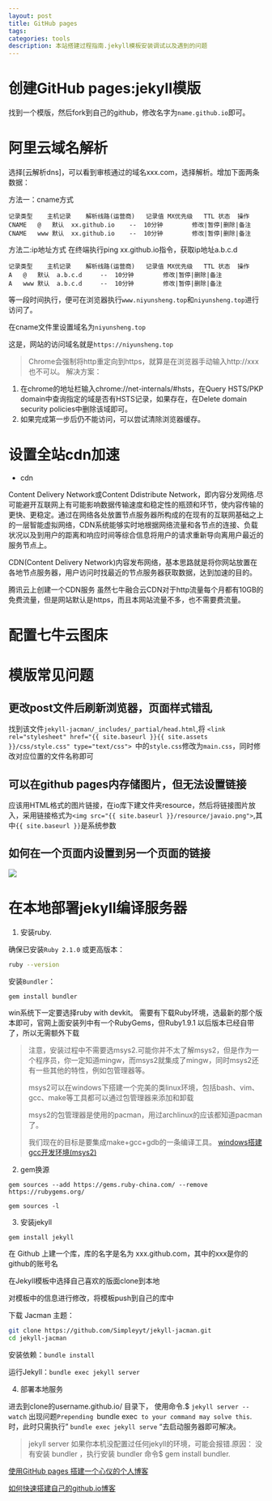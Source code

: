 ```yaml
---
layout: post
title: GitHub pages
tags:
categories: tools
description: 本站搭建过程指南.jekyll模板安装调试以及遇到的问题
---
```


# 创建GitHub pages:jekyll模版

找到一个模版，然后fork到自己的github，修改名字为`name.github.io`即可。


# 阿里云域名解析


选择[云解析dns]，可以看到审核通过的域名xxx.com，选择解析。增加下面两条数据：

方法一：cname方式

```
记录类型    主机记录    解析线路(运营商)   记录值 MX优先级   TTL 状态  操作
CNAME   @   默认  xx.github.io    --  10分钟        修改|暂停|删除|备注
CNAME   www 默认  xx.github.io    --  10分钟        修改|暂停|删除|备注
```

方法二:ip地址方式
在终端执行ping xx.github.io指令，获取ip地址a.b.c.d

```
记录类型    主机记录    解析线路(运营商)   记录值 MX优先级   TTL 状态  操作
A   @   默认  a.b.c.d     --  10分钟        修改|暂停|删除|备注
A   www 默认  a.b.c.d     --  10分钟        修改|暂停|删除|备注
```

等一段时间执行，便可在浏览器执行`www.niyunsheng.top`和`niyunsheng.top`进行访问了。

在cname文件里设置域名为`niyunsheng.top`

这是，网站的访问域名就是`https://niyunsheng.top`

> Chrome会强制将http重定向到https，就算是在浏览器手动输入http://xxx也不可以。
解决方案：
1. 在chrome的地址栏输入chrome://net-internals/#hsts，在Query HSTS/PKP domain中查询指定的域是否有HSTS记录，如果存在，在Delete domain security policies中删除该域即可。
2. 如果完成第一步后仍不能访问，可以尝试清除浏览器缓存。


# 设置全站cdn加速

* cdn

Content Delivery Network或Content Ddistribute Network，即内容分发网络.尽可能避开互联网上有可能影响数据传输速度和稳定性的瓶颈和环节，使内容传输的更快、更稳定。通过在网络各处放置节点服务器所构成的在现有的互联网基础之上的一层智能虚拟网络，CDN系统能够实时地根据网络流量和各节点的连接、负载状况以及到用户的距离和响应时间等综合信息将用户的请求重新导向离用户最近的服务节点上。


CDN(Content Delivery Network)内容发布网络，基本思路就是将你网站放置在各地节点服务器，用户访问时找最近的节点服务器获取数据，达到加速的目的。

腾讯云上创建一个CDN服务
虽然七牛融合云CDN对于http流量每个月都有10GB的免费流量，但是网站默认是https，而且本网站流量不多，也不需要费流量。



# 配置七牛云图床


# 模版常见问题

## 更改post文件后刷新浏览器，页面样式错乱

找到该文件`jekyll-jacman/_includes/_partial/head.html`,将 `<link rel="stylesheet" href="{{ site.baseurl }}{{ site.assets }}/css/style.css" type="text/css"> `中的`style.css`修改为`main.css`，同时修改对应位置的文件名称即可

## 可以在github pages内存储图片，但无法设置链接

应该用HTML格式的图片链接，在io库下建文件夹resource，然后将链接图片放入，采用链接格式为`<img src="{{ site.baseurl }}/resource/javaio.png">`,其中`{{ site.baseurl }}`是系统参数

## 如何在一个页面内设置到另一个页面的链接

<img src="{{ site.baseurl }}/resource/decorator.jpg">

# 在本地部署jekyll编译服务器
1. 安装ruby.

确保已安装`Ruby 2.1.0` 或更高版本：

```sh
ruby --version
```

安装`Bundler`：

```sh
gem install bundler
```

win系统下一定要选择ruby with devkit。
需要有下载Ruby环境，选最新的那个版本即可，官网上面安装列中有一个RubyGems，但Ruby1.9.1 以后版本已经自带了，所以无需额外下载

> 注意，安装过程中不需要选msys2.可能你并不太了解msys2，但是作为一个程序员，你一定知道mingw，而msys2就集成了mingw，同时msys2还有一些其他的特性，例如包管理器等。
>
> msys2可以在windows下搭建一个完美的类linux环境，包括bash、vim、gcc、make等工具都可以通过包管理器来添加和卸载
>
> msys2的包管理器是使用的pacman，用过archlinux的应该都知道pacman了。
>
> 我们现在的目标是要集成make+gcc+gdb的一条编译工具。
[windows搭建gcc开发环境(msys2)](https://blog.csdn.net/qiuzhiqian1990/article/details/56671839)

2. gem换源

`gem sources --add https://gems.ruby-china.com/ --remove https://rubygems.org/`

`gem sources -l`

3. 安装jekyll

`gem install jekyll`

在 Github 上建一个库，库的名字是名为 xxx.github.com，其中的xxx是你的github的账号名

在Jekyll模板中选择自己喜欢的版面clone到本地

对模板中的信息进行修改，将模板push到自己的库中

下载 Jacman 主题：
```sh
git clone https://github.com/Simpleyyt/jekyll-jacman.git
cd jekyll-jacman
```

安装依赖：`bundle install`

运行Jekyll：`bundle exec jekyll server`

4. 部署本地服务

进去到clone的username.github.io/ 目录下， 使用命令.$ `jekyll server --watch`
出现问题`Prepending `bundle exec` to your command may solve this`.时，此时只需执行” `bundle exec jekyll serve` “去启动服务器即可解决。

> jekyll server 如果你本机没配置过任何jekyll的环境，可能会报错.原因： 没有安装 bundler ，执行安装 bundler 命令$ gem install bundler.

[使用GitHub pages 搭建一个心仪的个人博客](https://blog.csdn.net/xudailong_blog/article/details/78762262)

[如何快速搭建自己的github.io博客](https://blog.csdn.net/walkerhau/article/details/77394659?utm_source=debugrun&utm_medium=referral)


